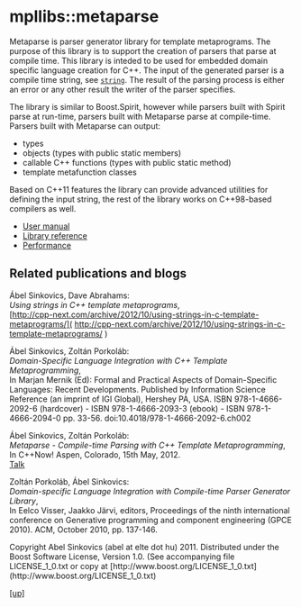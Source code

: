 # mpllibs::metaparse

Metaparse is parser generator library for template metaprograms. The purpose of
this library is to support the creation of parsers that parse at compile time.
This library is inteded to be used for embedded domain specific language
creation for C++. The input of the generated parser is a compile time string,
see [`string`](string.html). The result of the parsing process is either an
error or any other result the writer of the parser specifies.

The library is similar to Boost.Spirit, however while parsers built with Spirit
parse at run-time, parsers built with Metaparse parse at compile-time. Parsers
built with Metaparse can output:

 * types
 * objects (types with public static members)
 * callable C++ functions (types with public static method)
 * template metafunction classes 

Based on C++11 features the library can provide advanced utilities for defining
the input string, the rest of the library works on C++98-based compilers as
well.

* [User manual](manual.html)
* [Library reference](reference.html)
* [Performance](performance.html)

Related publications and blogs
------------------------------

Ábel Sinkovics, Dave Abrahams: <br />
*Using strings in C++ template metaprograms*, <br />
[http://cpp-next.com/archive/2012/10/using-strings-in-c-template-metaprograms/](
  http://cpp-next.com/archive/2012/10/using-strings-in-c-template-metaprograms/
)

Ábel Sinkovics, Zoltán Porkoláb: <br />
*Domain-Specific Language Integration with C++ Template Metaprogramming*, <br />
In Marjan Mernik (Ed): Formal and Practical Aspects of Domain-Specific
Languages: Recent Developments. Published by Information Science Reference (an
imprint of IGI Global), Hershey PA, USA. ISBN 978-1-4666-2092-6 (hardcover) -
ISBN 978-1-4666-2093-3 (ebook) - ISBN 978-1-4666-2094-0 pp. 33-56.
doi:10.4018/978-1-4666-2092-6.ch002

Ábel Sinkovics, Zoltán Porkoláb: <br />
*Metaparse - Compile-time Parsing with C++ Template Metaprogramming*, <br />
In C++Now! Aspen, Colorado, 15th May, 2012. <br />
[Talk](http://www.youtube.com/watch?v=v3XoWi0XbZk)

Zoltán Porkoláb, Ábel Sinkovics: <br />
*Domain-specific Language Integration with Compile-time Parser Generator
Library*, <br />
In Eelco Visser, Jaakko Järvi, editors, Proceedings of the ninth
international conference on Generative programming and component
engineering (GPCE 2010). ACM, October 2010, pp. 137-146.

<p class="copyright">
Copyright Abel Sinkovics (abel at elte dot hu) 2011.
Distributed under the Boost Software License, Version 1.0.
(See accompanying file LICENSE_1_0.txt or copy at
[http://www.boost.org/LICENSE_1_0.txt](http://www.boost.org/LICENSE_1_0.txt)
</p>

[[up]](../../../index.html)


